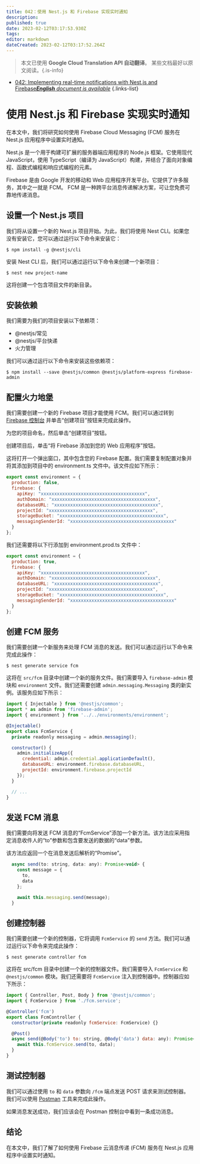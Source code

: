 ```yaml
---
title: 042：使用 Nest.js 和 Firebase 实现实时通知
description: 
published: true
date: 2023-02-12T03:17:53.930Z
tags: 
editor: markdown
dateCreated: 2023-02-12T03:17:52.264Z
---
```


> 本文已使用 **Google Cloud Translation API 自动翻译**。
某些文档最好以原文阅读。{.is-info}



- [042: Implementing real-time notifications with Nest.js and Firebase***English** document is available*](/en/Knowledge-base/Nest-js/Learning/042-implementing-real-time-notifications-with-nest-js-and-firebase)
{.links-list}


# 使用 Nest.js 和 Firebase 实现实时通知

在本文中，我们将研究如何使用 Firebase Cloud Messaging (FCM) 服务在 Nest.js 应用程序中设置实时通知。

Nest.js 是一个用于构建可扩展的服务器端应用程序的 Node.js 框架。它使用现代 JavaScript，使用 TypeScript（编译为 JavaScript）构建，并结合了面向对象编程、函数式编程和响应式编程的元素。

Firebase 是由 Google 开发的移动和 Web 应用程序开发平台。它提供了许多服务，其中之一就是 FCM。 FCM 是一种跨平台消息传递解决方案，可让您免费可靠地传递消息。

## 设置一个 Nest.js 项目

我们将从设置一个新的 Nest.js 项目开始。为此，我们将使用 Nest CLI。如果您没有安装它，您可以通过运行以下命令来安装它：

```
$ npm install -g @nestjs/cli
```

安装 Nest CLI 后，我们可以通过运行以下命令来创建一个新项目：

```
$ nest new project-name
```

这将创建一个包含项目文件的新目录。

## 安装依赖

我们需要为我们的项目安装以下依赖项：

- @nestjs/常见
- @nestjs/平台快递
- 火力管理

我们可以通过运行以下命令来安装这些依赖项：

```
$ npm install --save @nestjs/common @nestjs/platform-express firebase-admin
```

## 配置火力地堡

我们需要创建一个新的 Firebase 项目才能使用 FCM。我们可以通过转到 [Firebase 控制台](https://console.firebase.google.com/) 并单击“创建项目”按钮来完成此操作。

为您的项目命名，然后单击“创建项目”按钮。

创建项目后，单击“将 Firebase 添加到您的 Web 应用程序”按钮。

这将打开一个弹出窗口，其中包含您的 Firebase 配置。我们需要复制配置对象并将其添加到项目中的 environment.ts 文件中。该文件应如下所示：

```javascript
export const environment = {
  production: false,
  firebase: {
    apiKey: "xxxxxxxxxxxxxxxxxxxxxxxxxxxxxxxxxxxxxxx",
    authDomain: "xxxxxxxxxxxxxxxxxxxxxxxxxxxxxxxxxxxxxxx",
    databaseURL: "xxxxxxxxxxxxxxxxxxxxxxxxxxxxxxxxxxxxxxx",
    projectId: "xxxxxxxxxxxxxxxxxxxxxxxxxxxxxxxxxxxxxxx",
    storageBucket: "xxxxxxxxxxxxxxxxxxxxxxxxxxxxxxxxxxxxxxx",
    messagingSenderId: "xxxxxxxxxxxxxxxxxxxxxxxxxxxxxxxxxxxxxxx"
  }
};
```

我们还需要将以下行添加到 environment.prod.ts 文件中：

```javascript
export const environment = {
  production: true,
  firebase: {
    apiKey: "xxxxxxxxxxxxxxxxxxxxxxxxxxxxxxxxxxxxxxx",
    authDomain: "xxxxxxxxxxxxxxxxxxxxxxxxxxxxxxxxxxxxxxx",
    databaseURL: "xxxxxxxxxxxxxxxxxxxxxxxxxxxxxxxxxxxxxxx",
    projectId: "xxxxxxxxxxxxxxxxxxxxxxxxxxxxxxxxxxxxxxx",
    storageBucket: "xxxxxxxxxxxxxxxxxxxxxxxxxxxxxxxxxxxxxxx",
    messagingSenderId: "xxxxxxxxxxxxxxxxxxxxxxxxxxxxxxxxxxxxxxx"
  }
};
```

## 创建 FCM 服务

我们需要创建一个新服务来处理 FCM 消息的发送。我们可以通过运行以下命令来完成此操作：

```
$ nest generate service fcm
```

这将在 `src/fcm` 目录中创建一个新的服务文件。我们需要导入 `firebase-admin` 模块和 `environment` 文件。我们还需要创建 `admin.messaging.Messaging` 类的新实例。该服务应如下所示：

```javascript
import { Injectable } from '@nestjs/common';
import * as admin from 'firebase-admin';
import { environment } from '../../environments/environment';

@Injectable()
export class FcmService {
  private readonly messaging = admin.messaging();

  constructor() {
    admin.initializeApp({
      credential: admin.credential.applicationDefault(),
      databaseURL: environment.firebase.databaseURL,
      projectId: environment.firebase.projectId
    });
  }

  // ...
}
```

## 发送 FCM 消息

我们需要向将发送 FCM 消息的“FcmService”添加一个新方法。该方法应采用指定消息收件人的“to”参数和包含要发送的数据的“data”参数。

该方法应返回一个在消息发送后解析的“Promise”。

```javascript
  async send(to: string, data: any): Promise<void> {
    const message = {
      to,
      data
    };

    await this.messaging.send(message);
  }
```

## 创建控制器

我们需要创建一个新的控制器，它将调用 `FcmService` 的 `send` 方法。我们可以通过运行以下命令来完成此操作：

```
$ nest generate controller fcm
```

这将在 src/fcm 目录中创建一个新的控制器文件。我们需要导入 `FcmService` 和 `@nestjs/common` 模块。我们还需要将 `FcmService` 注入到控制器中。控制器应如下所示：

```javascript
import { Controller, Post, Body } from '@nestjs/common';
import { FcmService } from './fcm.service';

@Controller('fcm')
export class FcmController {
  constructor(private readonly fcmService: FcmService) {}

  @Post()
  async send(@Body('to') to: string, @Body('data') data: any): Promise<void> {
    await this.fcmService.send(to, data);
  }
}
```

## 测试控制器

我们可以通过使用 `to` 和 `data` 参数向 `/fcm` 端点发送 POST 请求来测试控制器。我们可以使用 [Postman](https://www.getpostman.com/) 工具来完成此操作。

如果消息发送成功，我们应该会在 Postman 控制台中看到一条成功消息。

## 结论

在本文中，我们了解了如何使用 Firebase 云消息传递 (FCM) 服务在 Nest.js 应用程序中设置实时通知。